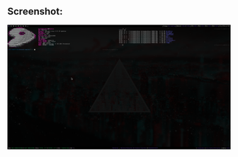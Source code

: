 ## Screenshot:

![Screenshot](https://github.com/wrongway4you/dotfiles/raw/master/Screenshots/main.png "Awesome WM with two URxvt terminals opened")
